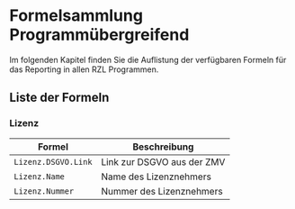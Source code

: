 # Formelsammlung Programmübergreifend

Im folgenden Kapitel finden Sie die Auflistung der verfügbaren Formeln für das Reporting in allen RZL Programmen.

## Liste der Formeln

### Lizenz

| **Formel**          | **Beschreibung**           |
| ------------------- | -------------------------- |
| `Lizenz.DSGVO.Link` | Link zur DSGVO aus der ZMV |
| `Lizenz.Name`       | Name des Lizenznehmers     |
| `Lizenz.Nummer`     | Nummer des Lizenznehmers   |
